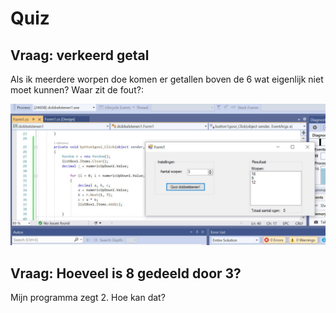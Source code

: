 # Quiz

## Vraag: verkeerd getal

Als ik meerdere worpen doe komen er getallen boven de 6 wat eigenlijk niet moet kunnen? Waar zit de fout?:

![](figures/VerkeerdeGetalQm.png "worpen")


## Vraag: Hoeveel is 8 gedeeld door 3?

Mijn programma zegt 2. Hoe kan dat? 
